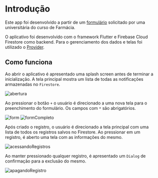 # Introdução

Este app foi desenvolvido a partir de um [formulário](http://formsus.datasus.gov.br/site/formulario.php?id_aplicacao=31480) solicitado por uma universitária do curso de Farmácia.  

O aplicativo foi desenvolvido com o framework Flutter e Firebase Cloud Firestore como backend. Para o gerenciamento dos dados e 
telas foi utilizado o [Provider](https://pub.dev/packages/provider).

## Como funciona

Ao abrir o aplicativo é apresentado uma splash screen antes de terminar a inicialização. A tela principal mostra um lista de todas as notificações armazenadas no `Firestore`. 

![abertura](screenshots/Abertura.gif)

Ao pressionar o botão `+` o usuário é direcionado a uma nova tela para o preenchimento do formulário. Os campos com `*` são abrigatórios.

![form](screenshots/PreenchendoForm.gif) ![formCompleto](screenshots/PreenchendoFormCompleto.gif)

Após criado o registro, o usuário é direcionado a tela principal com uma lista de todos os registros salvos no Firestore. Ao pressionar em um registro, é aberto uma tela com as informações do mesmo.

![acessandoRegistros](screenshots/AcessandoRegistros.gif)

Ao manter pressionado qualquer registro, é apresentado um `Dialog` de confirmação para a exclusão do mesmo.

![apagandoRegistro](screenshots/ApagandoRegistro.gif)
